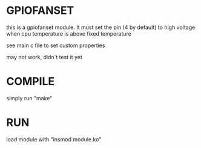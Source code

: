 # GPIOFANSET

this is a gpiofanset module. It must set the pin (4 by default) to high voltage when cpu temperature is above fixed temperature



see main c file to set custom properties


may not work, didn`t test it yet


# COMPILE

simply run "make"

# RUN

load module with "insmod module.ko"

